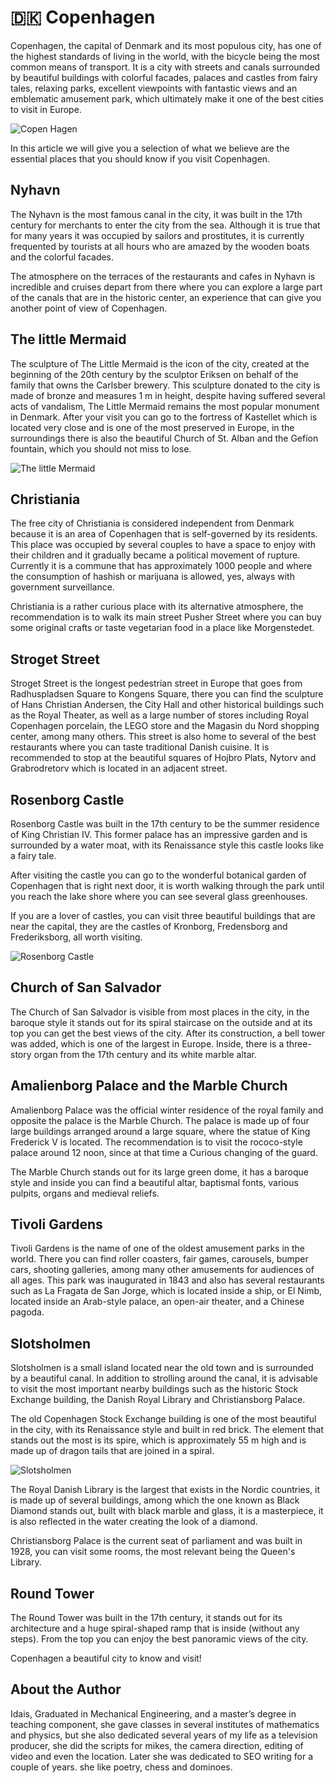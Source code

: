 # 🇩🇰 Copenhagen

Copenhagen, the capital of Denmark and its most populous city, has one
of the highest standards of living in the world, with the bicycle being
the most common means of transport. It is a city with streets and canals
surrounded by beautiful buildings with colorful facades, palaces and
castles from fairy tales, relaxing parks, excellent viewpoints with
fantastic views and an emblematic amusement park, which ultimately make
it one of the best cities to visit in Europe.

![Copen Hagen](_static/images/copenhagen/copenhagen.jpg)

In this article we will give you a selection of what we believe are the
essential places that you should know if you visit Copenhagen.

## Nyhavn

The Nyhavn is the most famous canal in the city, it was built in the
17th century for merchants to enter the city from the sea. Although it
is true that for many years it was occupied by sailors and prostitutes,
it is currently frequented by tourists at all hours who are amazed by
the wooden boats and the colorful facades.

The atmosphere on the terraces of the restaurants and cafes in Nyhavn is
incredible and cruises depart from there where you can explore a large
part of the canals that are in the historic center, an experience that
can give you another point of view of Copenhagen.

## The little Mermaid

The sculpture of The Little Mermaid is the icon of the city, created at
the beginning of the 20th century by the sculptor Eriksen on behalf of
the family that owns the Carlsber brewery. This sculpture donated to the
city is made of bronze and measures 1 m in height, despite having
suffered several acts of vandalism, The Little Mermaid remains the most
popular monument in Denmark. After your visit you can go to the fortress
of Kastellet which is located very close and is one of the most
preserved in Europe, in the surroundings there is also the beautiful
Church of St. Alban and the Gefion fountain, which you should not miss
to lose.

![The little Mermaid](_static/images/copenhagen//the-little-mermaid.jpeg)

## Christiania

The free city of Christiania is considered independent from Denmark
because it is an area of ​​Copenhagen that is self-governed by its
residents. This place was occupied by several couples to have a space to
enjoy with their children and it gradually became a political movement
of rupture. Currently it is a commune that has approximately 1000 people
and where the consumption of hashish or marijuana is allowed, yes,
always with government surveillance.

Christiania is a rather curious place with its alternative atmosphere,
the recommendation is to walk its main street Pusher Street where you
can buy some original crafts or taste vegetarian food in a place like
Morgenstedet.

## Stroget Street

Stroget Street is the longest pedestrian street in Europe that goes from
Radhuspladsen Square to Kongens Square, there you can find the sculpture
of Hans Christian Andersen, the City Hall and other historical buildings
such as the Royal Theater, as well as a large number of stores including
Royal Copenhagen porcelain, the LEGO store and the Magasin du Nord
shopping center, among many others. This street is also home to several
of the best restaurants where you can taste traditional Danish cuisine.
It is recommended to stop at the beautiful squares of Hojbro Plats,
Nytorv and Grabrodretorv which is located in an adjacent street.

## Rosenborg Castle

Rosenborg Castle was built in the 17th century to be the summer
residence of King Christian IV. This former palace has an impressive
garden and is surrounded by a water moat, with its Renaissance style
this castle looks like a fairy tale.

After visiting the castle you can go to the wonderful botanical garden
of Copenhagen that is right next door, it is worth walking through the
park until you reach the lake shore where you can see several glass
greenhouses.

If you are a lover of castles, you can visit three beautiful buildings
that are near the capital, they are the castles of Kronborg, Fredensborg
and Frederiksborg, all worth visiting.

![Rosenborg Castle](_static/images/copenhagen/rosenborg-castle.jpg)

## Church of San Salvador

The Church of San Salvador is visible from most places in the city, in
the baroque style it stands out for its spiral staircase on the outside
and at its top you can get the best views of the city. After its
construction, a bell tower was added, which is one of the largest in
Europe. Inside, there is a three-story organ from the 17th century and
its white marble altar.

## Amalienborg Palace and the Marble Church

Amalienborg Palace was the official winter residence of the royal family
and opposite the palace is the Marble Church. The palace is made up of
four large buildings arranged around a large square, where the statue of
King Frederick V is located. The recommendation is to visit the
rococo-style palace around 12 noon, since at that time a Curious
changing of the guard.

The Marble Church stands out for its large green dome, it has a baroque
style and inside you can find a beautiful altar, baptismal fonts,
various pulpits, organs and medieval reliefs.

## Tivoli Gardens

Tivoli Gardens is the name of one of the oldest amusement parks in the
world. There you can find roller coasters, fair games, carousels, bumper
cars, shooting galleries, among many other amusements for audiences of
all ages. This park was inaugurated in 1843 and also has several
restaurants such as La Fragata de San Jorge, which is located inside a
ship, or El Nimb, located inside an Arab-style palace, an open-air
theater, and a Chinese pagoda.

## Slotsholmen

Slotsholmen is a small island located near the old town and is
surrounded by a beautiful canal. In addition to strolling around the
canal, it is advisable to visit the most important nearby buildings such
as the historic Stock Exchange building, the Danish Royal Library and
Christiansborg Palace.

The old Copenhagen Stock Exchange building is one of the most beautiful
in the city, with its Renaissance style and built in red brick. The
element that stands out the most is its spire, which is approximately 55
m high and is made up of dragon tails that are joined in a spiral.

![Slotsholmen](_static/images/copenhagen/slotsholmen.jpg)

The Royal Danish Library is the largest that exists in the Nordic
countries, it is made up of several buildings, among which the one known
as Black Diamond stands out, built with black marble and glass, it is a
masterpiece, it is also reflected in the water creating the look of a
diamond.

Christiansborg Palace is the current seat of parliament and was built in
1928, you can visit some rooms, the most relevant being the Queen\'s
Library.

## Round Tower

The Round Tower was built in the 17th century, it stands out for its
architecture and a huge spiral-shaped ramp that is inside (without any
steps). From the top you can enjoy the best panoramic views of the city.

Copenhagen a beautiful city to know and visit!

## About the Author

Idais, Graduated in Mechanical Engineering, and a master’s degree in teaching component, she gave classes in several institutes of mathematics and physics, but she also dedicated several years of my life as a television producer, she did the scripts for mikes, the camera direction, editing of video and even the location. Later she was dedicated to SEO writing for a couple of years. she like poetry, chess and dominoes.
